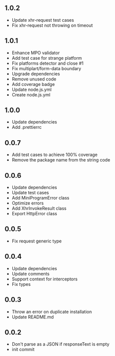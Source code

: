 ## 1.0.2

- Update xhr-request test cases
- Fix xhr-request not throwing on timeout

## 1.0.1

- Enhance MPO validator
- Add test case for strange platform
- Fix platforms detector and close #1
- Fix multiplart/form-data boundary
- Upgrade dependencies
- Remove unused code
- Add coverage badge
- Update node.js.yml
- Create node.js.yml

## 1.0.0

- Update dependencies
- Add .prettierrc

## 0.0.7

- Add test cases to achieve 100% coverage
- Remove the package name from the string code

## 0.0.6

- Update dependencies
- Update test cases
- Add MiniProgramError class
- Optimize errors
- Add XhrInvokeResult class
- Export HttpError class

## 0.0.5

- Fix request<T> generic type

## 0.0.4

- Update dependencies
- Update comments
- Support context for interceptors
- Fix types

## 0.0.3

- Throw an error on duplicate installation
- Update README.md

## 0.0.2

- Don't parse as a JSON if responseText is empty
- init commit
